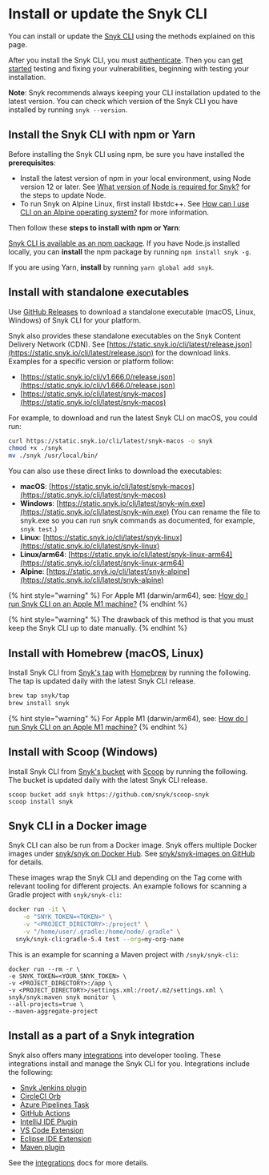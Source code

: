 # Install or update the Snyk CLI

You can install or update the [Snyk CLI](./) using the methods explained on this page.

After you install the Snyk CLI, you must [authenticate](commands/auth.md). Then you can [get started](getting-started-with-the-cli.md) testing and fixing your vulnerabilities, beginning with testing your installation.

**Note**: Snyk recommends always keeping your CLI installation updated to the latest version. You can check which version of the Snyk CLI you have installed by running `snyk --version`.

## Install the Snyk CLI with npm or Yarn

Before installing the Snyk CLI using npm, be sure you have installed the **prerequisites**:

* Install the latest version of npm in your local environment, using Node version 12 or later. See [What version of Node is required for Snyk?](https://support.snyk.io/hc/en-us/articles/360004183317-What-version-of-Node-is-required-for-Snyk-) for the steps to update Node.
* To run Snyk on Alpine Linux, first install libstdc++. See [How can I use CLI on an Alpine operating system?](https://support.snyk.io/hc/en-us/articles/360001929038) for more information.

Then follow these **steps to install with npm or Yarn**:

[Snyk CLI is available as an npm package](https://www.npmjs.com/package/snyk). If you have Node.js installed locally, you can **install** the npm package by running `npm install snyk -g`.

If you are using Yarn, **install** by running `yarn global add snyk`.

## Install with standalone executables

Use [GitHub Releases](https://github.com/snyk/snyk/releases) to download a standalone executable (macOS, Linux, Windows) of Snyk CLI for your platform.

Snyk also provides these standalone executables on the Snyk Content Delivery Network (CDN). See [https://static.snyk.io/cli/latest/release.json](https://static.snyk.io/cli/latest/release.json) for the download links. Examples for a specific version or platform follow:

* [https://static.snyk.io/cli/v1.666.0/release.json](https://static.snyk.io/cli/v1.666.0/release.json)
* [https://static.snyk.io/cli/latest/snyk-macos](https://static.snyk.io/cli/latest/snyk-macos)

For example, to download and run the latest Snyk CLI on macOS, you could run:

```bash
curl https://static.snyk.io/cli/latest/snyk-macos -o snyk
chmod +x ./snyk
mv ./snyk /usr/local/bin/
```

You can also use these direct links to download the executables:

* **macOS**: [https://static.snyk.io/cli/latest/snyk-macos](https://static.snyk.io/cli/latest/snyk-macos)
* **Windows**: [https://static.snyk.io/cli/latest/snyk-win.exe](https://static.snyk.io/cli/latest/snyk-win.exe) (You can rename the file to snyk.exe so you can run snyk commands as documented, for example, `snyk test`.)
* **Linux**: [https://static.snyk.io/cli/latest/snyk-linux](https://static.snyk.io/cli/latest/snyk-linux)
* **Linux/arm64**: [https://static.snyk.io/cli/latest/snyk-linux-arm64](https://static.snyk.io/cli/latest/snyk-linux-arm64)
* **Alpine**: [https://static.snyk.io/cli/latest/snyk-alpine](https://static.snyk.io/cli/latest/snyk-alpine)

{% hint style="warning" %}
For Apple M1 (darwin/arm64), see: [How do I run Snyk CLI on an Apple M1 machine?](https://support.snyk.io/hc/en-us/articles/5022278090397)
{% endhint %}

{% hint style="warning" %}
The drawback of this method is that you must keep the Snyk CLI up to date manually.
{% endhint %}

## Install with Homebrew (macOS, Linux)

Install Snyk CLI from [Snyk's tap](https://github.com/snyk/homebrew-tap) with [Homebrew](https://brew.sh) by running the following. The tap is updated daily with the latest Snyk CLI release.

```bash
brew tap snyk/tap
brew install snyk
```

{% hint style="warning" %}
For Apple M1 (darwin/arm64), see: [How do I run Snyk CLI on an Apple M1 machine?](https://support.snyk.io/hc/en-us/articles/5022278090397)
{% endhint %}

## Install with Scoop (Windows)

Install Snyk CLI from [Snyk's bucket](https://github.com/snyk/scoop-snyk) with [Scoop](https://scoop.sh) by running the following. The bucket is updated daily with the latest Snyk CLI release.

```
scoop bucket add snyk https://github.com/snyk/scoop-snyk
scoop install snyk
```

## Snyk CLI in a Docker image

Snyk CLI can also be run from a Docker image. Snyk offers multiple Docker images under [snyk/snyk on Docker Hub](https://hub.docker.com/r/snyk/snyk). See [snyk/snyk-images on GitHub](https://github.com/snyk/snyk-images) for details.

These images wrap the Snyk CLI and depending on the Tag come with relevant tooling for different projects. An example follows for scanning a Gradle project with `snyk/snyk-cli`:

```bash
docker run -it \
    -e "SNYK_TOKEN=<TOKEN>" \
    -v "<PROJECT_DIRECTORY>:/project" \
    -v "/home/user/.gradle:/home/node/.gradle" \
  snyk/snyk-cli:gradle-5.4 test --org=my-org-name
```

This is an example for scanning a Maven project with `/snyk/snyk-cli`:

```
docker run --rm -r \
-e SNYK_TOKEN=<YOUR_SNYK_TOKEN> \
-v <PROJECT_DIRECTORY>:/app \
-v <PROJECT_DIRECTORY>/settings.xml:/root/.m2/settings.xml \
snyk/snyk:maven snyk monitor \
--all-projects=true \
--maven-aggregate-project
```

## Install as a part of a Snyk integration

Snyk also offers many [integrations](../integrations/) into developer tooling. These integrations install and manage the Snyk CLI for you. Integrations include the following:

* [Snyk Jenkins plugin](https://github.com/jenkinsci/snyk-security-scanner-plugin)
* [CircleCI Orb](https://github.com/snyk/snyk-orb)
* [Azure Pipelines Task](https://github.com/snyk/snyk-azure-pipelines-task)
* [GitHub Actions](https://github.com/snyk/actions)
* [IntelliJ IDE Plugin](https://github.com/snyk/snyk-intellij-plugin)
* [VS Code Extension](https://marketplace.visualstudio.com/items?itemName=snyk-security.snyk-vulnerability-scanner)
* [Eclipse IDE Extension](https://github.com/snyk/snyk-eclipse-plugin)
* [Maven plugin](https://github.com/snyk/snyk-maven-plugin)

See the [integrations](../integrations/) docs for more details.
